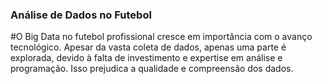 ### Análise de Dados no Futebol
#O Big Data no futebol profissional cresce em importância com o avanço tecnológico. Apesar da vasta coleta de dados, apenas uma parte é explorada, devido à falta de investimento e expertise em análise e programação. Isso prejudica a qualidade e compreensão dos dados.
